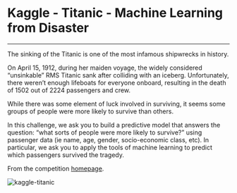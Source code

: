 # Kaggle - Titanic - Machine Learning from Disaster

------------------------
The sinking of the Titanic is one of the most infamous shipwrecks in history.

On April 15, 1912, during her maiden voyage, the widely considered “unsinkable” RMS Titanic sank after colliding with an iceberg. Unfortunately, there weren’t enough lifeboats for everyone onboard, resulting in the death of 1502 out of 2224 passengers and crew.

While there was some element of luck involved in surviving, it seems some groups of people were more likely to survive than others.

In this challenge, we ask you to build a predictive model that answers the question: “what sorts of people were more likely to survive?” using passenger data (ie name, age, gender, socio-economic class, etc). In particular, we ask you to apply the tools of machine learning to predict which passengers survived the tragedy.

From the competition [homepage](https://www.kaggle.com/c/titanic).



![kaggle-titanic](https://user-images.githubusercontent.com/81572122/138436298-e8cc4631-4ca6-4181-8efc-ebe1d578f53c.png)
